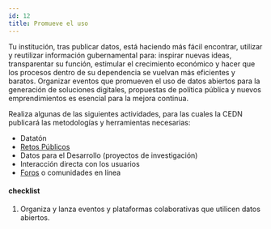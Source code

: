 ```yaml
---
id: 12
title: Promueve el uso
---
```


Tu institución, tras publicar datos, está haciendo más fácil encontrar, utilizar y reutilizar información gubernamental para: inspirar nuevas ideas, transparentar su función, estimular el crecimiento económico y hacer que los procesos dentro de su dependencia se vuelvan más eficientes y baratos. Organizar eventos que promueven el uso de datos abiertos para la generación de soluciones digitales, propuestas de política pública y nuevos emprendimientos es esencial para la mejora continua.

Realiza algunas de las siguientes actividades, para las cuales la CEDN publicará las metodologías y herramientas necesarias:

* Datatón
* [Retos Públicos](http://retos.gob.mx/)
* Datos para el Desarrollo (proyectos de investigación)
* Interacción directa con los usuarios
* [Foros](http://foro.datos.gob.mx/) o comunidades en línea

#### checklist
1. Organiza y lanza eventos y plataformas colaborativas que utilicen datos abiertos.

